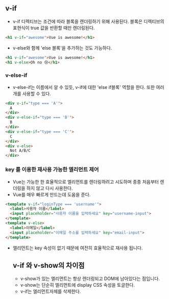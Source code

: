 ## v-if
- v-if 디렉티브는 조건에 따라 블록을 렌더링하기 위해 사용된다. 블록은 디렉티브의 표현식이 true 값을 반환할 때만 렌더링된다.

```html
<h1 v-if="awesome">Vue is awesome!</h1>
```
- v-else와 함께 'else 블록'을 추가하는 것도 가능하다.
```html
<h1 v-if="awesome">Vue is awesome!</h1>
<h1 v-else>Oh no 😢</h1>
```

### v-else-if
- v-else-if는 이름에서 알 수 있듯, v-if에 대한 'else if블록' 역할을 한다. 또한 여러 개를 사용할 수 있다.

```html
<div v-if="type === 'A'">
  A
</div>
<div v-else-if="type === 'B'">
  B
</div>
<div v-else-if="type === 'C'">
  C
</div>
<div v-else>
  Not A/B/C
</div>
```

### key 를 이용한 재사용 가능한 엘리먼트 제어
- Vue는 가능한 한 효율적으로 엘리먼트를 렌더링하려고 시도하며 종종 처음부터 렌더링을 하지 않고 다시 사용한다.
- Vue를 매우 빠르게 만드는데 도움을 준다.

```html
<template v-if="loginType === 'username'">
  <label>사용자 이름</label>
  <input placeholder="사용자 이름을 입력하세요" key="username-input">
</template>
<template v-else>
  <label>이메일</label>
  <input placeholder="이메일 주소를 입력하세요" key="email-input">
</template>
```
- <label> 엘리먼트는 key 속성이 없기 때문에 여전히 효율적으로 재사용 됩니다.
  
  
  ## v-if 와 v-show의 차이점
  - v-show가 있는 엘리먼트는 항상 렌더링되고 DOM에 남아있다는 점입니다. 
  - v-show는 단순히 엘리먼트에 display CSS 속성을 토글한다.
  - v-if는 엘리먼트자체를 삭제한다.
